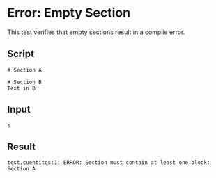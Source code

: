 # Error: Empty Section

This test verifies that empty sections result in a compile error.

## Script
```cuentitos
# Section A

# Section B
Text in B
```

## Input
```input
s
```

## Result
```result
test.cuentitos:1: ERROR: Section must contain at least one block: Section A
```
